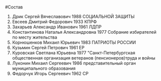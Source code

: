 #Состав
1. Дрик Сергей Вячеславович 1988 СОЦИАЛЬНОЙ ЗАЩИТЫ
2. Евсеев Дмитрий Федорович 1933 КПРФ
3. Захарьев Александр Иванович 1961 ЛДПР
4. Константинова Наталья Александровна 1977 Собрание избирателей по месту жительства
5. Корнюшенков Михаил Юрьевич 1983 ПАТРИОТЫ РОССИИ
6. Кузьмин Сергей Петрович 1961 ЕР
7. Куровская Светлана Юрьевна 1977 \"Санкт-Петербургская общественная организация ветеранов (пенсионеров)труда и войны
8. Луконин Михаил Сергеевич 1986 представительный орган муниципального образования
9. Федорчук Игорь Сергеевич 1962 СР
